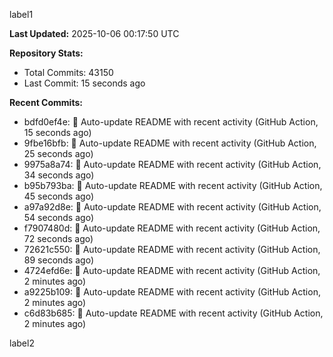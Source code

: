 
label1 
<!-- ACTIVITY_START -->
**Last Updated:** 2025-10-06 00:17:50 UTC

**Repository Stats:**
- Total Commits: 43150
- Last Commit: 15 seconds ago

**Recent Commits:**
- bdfd0ef4e: 🤖 Auto-update README with recent activity (GitHub Action, 15 seconds ago)
- 9fbe16bfb: 🤖 Auto-update README with recent activity (GitHub Action, 25 seconds ago)
- 9975a8a74: 🤖 Auto-update README with recent activity (GitHub Action, 34 seconds ago)
- b95b793ba: 🤖 Auto-update README with recent activity (GitHub Action, 45 seconds ago)
- a97a92d8e: 🤖 Auto-update README with recent activity (GitHub Action, 54 seconds ago)
- f7907480d: 🤖 Auto-update README with recent activity (GitHub Action, 72 seconds ago)
- 72621c550: 🤖 Auto-update README with recent activity (GitHub Action, 89 seconds ago)
- 4724efd6e: 🤖 Auto-update README with recent activity (GitHub Action, 2 minutes ago)
- a9225b109: 🤖 Auto-update README with recent activity (GitHub Action, 2 minutes ago)
- c6d83b685: 🤖 Auto-update README with recent activity (GitHub Action, 2 minutes ago)
<!-- ACTIVITY_END -->

label2
